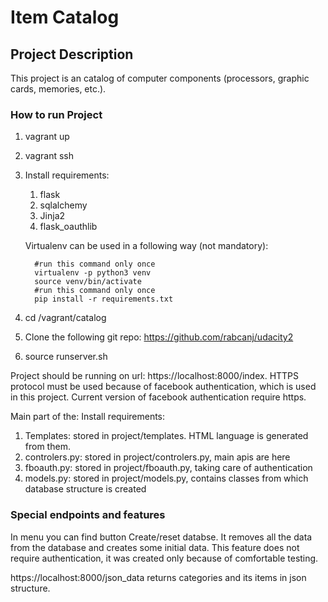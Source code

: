 # Item Catalog

## Project Description
This project is an catalog of computer components (processors, graphic cards, memories, etc.).

### How to run Project
1. vagrant up
1. vagrant ssh
1. Install requirements:
   1. flask
   1. sqlalchemy
   1. Jinja2
   1. flask_oauthlib

   Virtualenv can be used in a following way (not mandatory):


         #run this command only once
         virtualenv -p python3 venv
         source venv/bin/activate
         #run this command only once
         pip install -r requirements.txt

4. cd /vagrant/catalog
1. Clone the following git repo: https://github.com/rabcanj/udacity2
1. source runserver.sh

Project should be running on url: https://localhost:8000/index. HTTPS protocol must be used because of  facebook authentication, which is used in this project. Current version of facebook authentication require https.

Main part of the:
Install requirements:
   1. Templates: stored in project/templates. HTML language is generated from them.
   1. controlers.py: stored in project/controlers.py, main apis are here
   1. fboauth.py: stored in project/fboauth.py, taking care of authentication
   1. models.py:  stored in project/models.py, contains classes from which database structure is created

### Special endpoints and features

In menu you can find button Create/reset databse. It removes all the data from the database and creates some initial data. This feature does not require authentication, it was created only because of comfortable testing.

https://localhost:8000/json_data returns categories and its items in json structure.
